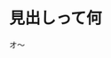 <!DOCTYPE HTML PUBLIC "-//W3C//DTD HTML 4.01 Transitional//EN" "http://www.w3.org/TR/html4/loose.dtd">
<html>
<head>
<meta http-equiv="Content-Type" content="text/html; charset=utf-8">
<title>Hyper Ballad</title>
</head>
<body>
<h1>見出しって何</h1>
<p>オ～</p>
</body>
</html>
